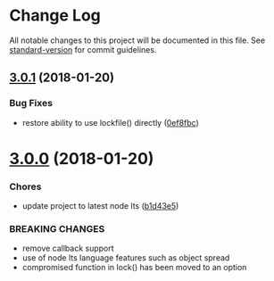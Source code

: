 # Change Log

All notable changes to this project will be documented in this file. See [standard-version](https://github.com/conventional-changelog/standard-version) for commit guidelines.

<a name="3.0.1"></a>
## [3.0.1](https://github.com/moxystudio/node-proper-lockfile/compare/v3.0.0...v3.0.1) (2018-01-20)


### Bug Fixes

* restore ability to use lockfile() directly ([0ef8fbc](https://github.com/moxystudio/node-proper-lockfile/commit/0ef8fbc))



<a name="3.0.0"></a>
# [3.0.0](https://github.com/moxystudio/node-proper-lockfile/compare/v2.0.1...v3.0.0) (2018-01-20)


### Chores

* update project to latest node lts ([b1d43e5](https://github.com/moxystudio/node-proper-lockfile/commit/b1d43e5))


### BREAKING CHANGES

* remove callback support
* use of node lts language features such as object spread
* compromised function in lock() has been moved to an option
